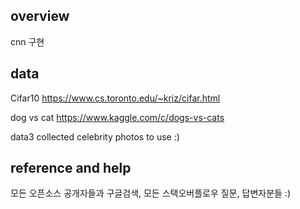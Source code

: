 ## overview ##
cnn 구현

## data ##
Cifar10
https://www.cs.toronto.edu/~kriz/cifar.html

dog vs cat
https://www.kaggle.com/c/dogs-vs-cats

data3
collected celebrity photos to use :)

## reference and help ##
모든 오픈소스 공개자들과 구글검색, 
모든 스택오버플로우 질문, 답변자분들
:)
